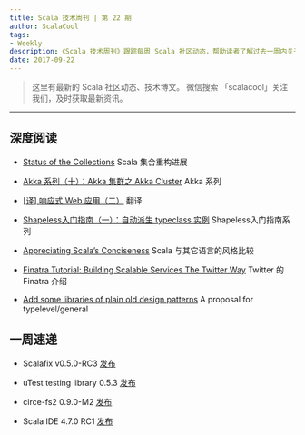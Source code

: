 ```yaml
---
title: Scala 技术周刊 | 第 22 期
author: ScalaCool
tags:
- Weekly
description: 《Scala 技术周刊》跟踪每周 Scala 社区动态，帮助读者了解过去一周内关于 Scala 发生的事情。
date: 2017-09-22
---
```


> 这里有最新的 Scala 社区动态、技术博文。
微信搜索 「scalacool」关注我们，及时获取最新资讯。

***

## 深度阅读

- [Status of the Collections](http://www.scala-lang.org/blog/2017/09/12/collections-status.html)
  Scala 集合重构进展

- [Akka 系列（十）：Akka 集群之 Akka Cluster](https://scala.cool/2017/09/learning-akka-10/)
  Akka 系列

- [[译] 响应式 Web 应用（二）](https://scala.cool/2017/09/reactive-web-applications-2/)
  翻译

- [Shapeless入门指南（一）：自动派生 typeclass 实例](https://scala.cool/2017/09/shapeless-1/)
  Shapeless入门指南系列

- [Appreciating Scala’s Conciseness](https://medium.com/@Idarlington/appreciating-scalas-conciseness-32f504767954)
  Scala 与其它语言的风格比较

- [Finatra Tutorial: Building Scalable Services The Twitter Way](https://shekhargulati.com/2017/09/14/finatra-tutorial-building-scalable-services-the-twitter-way/)
  Twitter 的 Finatra 介绍

- [Add some libraries of plain old design patterns](https://github.com/typelevel/general/issues/81)
  A proposal for typelevel/general

## 一周速递

- Scalafix v0.5.0-RC3 [发布](https://github.com/scalacenter/scalafix/releases/tag/v0.5.0-RC3)

- uTest testing library 0.5.3 [发布](https://github.com/lihaoyi/utest#053)

- circe-fs2 0.9.0-M2 [发布](https://t.co/atv5f8Wf0O)

- Scala IDE 4.7.0 RC1 [发布](http://scala-ide.org/blog/)

